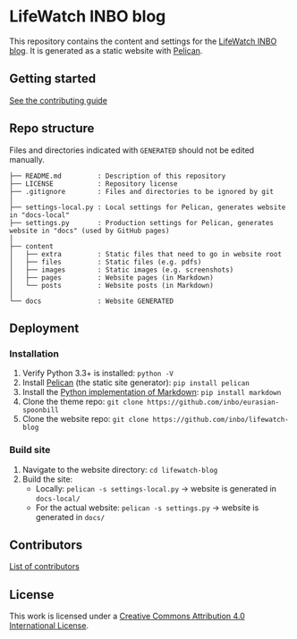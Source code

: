 # LifeWatch INBO blog

This repository contains the content and settings for the [LifeWatch INBO blog](http://lifewatch.inbo.be/blog). It is generated as a static website with [Pelican](http://docs.getpelican.com).

## Getting started

[See the contributing guide](CONTRIBUTING.md)

## Repo structure

Files and directories indicated with `GENERATED` should not be edited manually.

```
├── README.md         : Description of this repository
├── LICENSE           : Repository license
├── .gitignore        : Files and directories to be ignored by git
│
├── settings-local.py : Local settings for Pelican, generates website in "docs-local"
├── settings.py       : Production settings for Pelican, generates website in "docs" (used by GitHub pages)
│
├── content
│   ├── extra         : Static files that need to go in website root
│   ├── files         : Static files (e.g. pdfs)
│   ├── images        : Static images (e.g. screenshots)
│   ├── pages         : Website pages (in Markdown)
│   └── posts         : Website posts (in Markdown)
│
└── docs              : Website GENERATED
```

## Deployment

### Installation

1. Verify Python 3.3+ is installed: `python -V`
2. Install [Pelican](http://docs.getpelican.com/en/stable/install.html) (the static site generator): `pip install pelican`
3. Install the [Python implementation of Markdown](https://pypi.python.org/pypi/Markdown): `pip install markdown`
5. Clone the theme repo: `git clone https://github.com/inbo/eurasian-spoonbill`
6. Clone the website repo: `git clone https://github.com/inbo/lifewatch-blog`

### Build site

1. Navigate to the website directory: `cd lifewatch-blog`
2. Build the site:
    * Locally: `pelican -s settings-local.py` → website is generated in `docs-local/`
    * For the actual website: `pelican -s settings.py` → website is generated in `docs/`

## Contributors

[List of contributors](https://github.com/inbo/lifewatch-blog/contributors)

## License

This work is licensed under a [Creative Commons Attribution 4.0 International License](https://creativecommons.org/licenses/by/4.0/).
